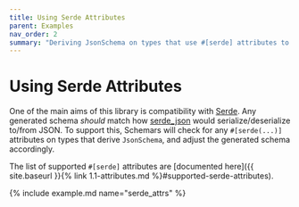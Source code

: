 ```yaml
---
title: Using Serde Attributes
parent: Examples
nav_order: 2
summary: "Deriving JsonSchema on types that use #[serde] attributes to customise serialization behaviour."
---
```


# Using Serde Attributes

One of the main aims of this library is compatibility with [Serde](https://github.com/serde-rs/serde). Any generated schema _should_ match how [serde_json](https://github.com/serde-rs/json) would serialize/deserialize to/from JSON. To support this, Schemars will check for any `#[serde(...)]` attributes on types that derive `JsonSchema`, and adjust the generated schema accordingly.

The list of supported `#[serde]` attributes are [documented here]({{ site.baseurl }}{% link 1.1-attributes.md %}#supported-serde-attributes).

{% include example.md name="serde_attrs" %}
